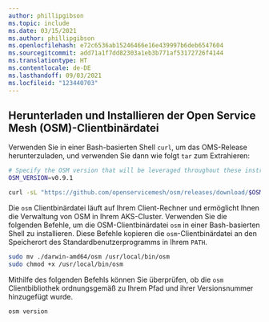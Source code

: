 ```yaml
---
author: phillipgibson
ms.topic: include
ms.date: 03/15/2021
ms.author: phillipgibson
ms.openlocfilehash: e72c6536ab15246466e16e439997b6deb6547604
ms.sourcegitcommit: add71a1f7dd82303a1eb3b771af53172726f4144
ms.translationtype: HT
ms.contentlocale: de-DE
ms.lasthandoff: 09/03/2021
ms.locfileid: "123440703"
---
```

## <a name="download-and-install-the-open-service-mesh-osm-client-binary"></a>Herunterladen und Installieren der Open Service Mesh (OSM)-Clientbinärdatei

Verwenden Sie in einer Bash-basierten Shell `curl`, um das OMS-Release herunterzuladen, und verwenden Sie dann wie folgt `tar` zum Extrahieren:

```bash
# Specify the OSM version that will be leveraged throughout these instructions
OSM_VERSION=v0.9.1

curl -sL "https://github.com/openservicemesh/osm/releases/download/$OSM_VERSION/osm-$OSM_VERSION-darwin-amd64.tar.gz" | tar -vxzf -
```

Die `osm` Clientbinärdatei läuft auf Ihrem Client-Rechner und ermöglicht Ihnen die Verwaltung von OSM in Ihrem AKS-Cluster. Verwenden Sie die folgenden Befehle, um die OSM-Clientbinärdatei `osm` in einer Bash-basierten Shell zu installieren. Diese Befehle kopieren die `osm`-Clientbinärdatei an den Speicherort des Standardbenutzerprogramms in Ihrem `PATH`.

```bash
sudo mv ./darwin-amd64/osm /usr/local/bin/osm
sudo chmod +x /usr/local/bin/osm
```

Mithilfe des folgenden Befehls können Sie überprüfen, ob die `osm` Clientbibliothek ordnungsgemäß zu Ihrem Pfad und ihrer Versionsnummer hinzugefügt wurde.

```
osm version
```
